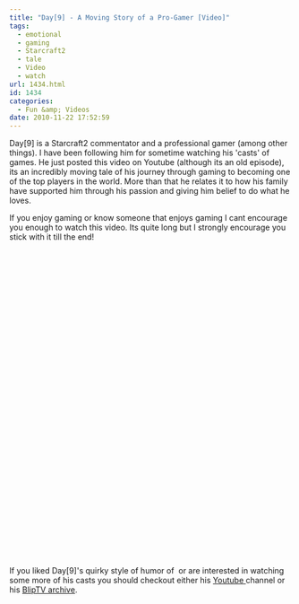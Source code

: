 ```yaml
---
title: "Day[9] - A Moving Story of a Pro-Gamer [Video]"
tags:
  - emotional
  - gaming
  - Starcraft2
  - tale
  - Video
  - watch
url: 1434.html
id: 1434
categories:
  - Fun &amp; Videos
date: 2010-11-22 17:52:59
---
```


Day[9] is a Starcraft2 commentator and a professional gamer (among other things). I have been following him for sometime watching his 'casts' of games. He just posted this video on Youtube (although its an old episode), its an incredibly moving tale of his journey through gaming to becoming one of the top players in the world. More than that he relates it to how his family have supported him through his passion and giving him belief to do what he loves.

<!-- more -->

If you enjoy gaming or know someone that enjoys gaming I cant encourage you enough to watch this video. Its quite long but I strongly encourage you stick with it till the end!

<object classid="clsid:d27cdb6e-ae6d-11cf-96b8-444553540000" width="700" height="550" codebase="https://download.macromedia.com/pub/shockwave/cabs/flash/swflash.cab#version=6,0,40,0"><param name="allowFullScreen" value="true" /><param name="allowscriptaccess" value="always" /><param name="src" value="https://www.youtube.com/v/NJztfsXKcPQ?fs=1&amp;hl=en_GB&amp;rel=0" /><param name="allowfullscreen" value="true" /><embed type="application/x-shockwave-flash" width="700" height="550" src="https://www.youtube.com/v/NJztfsXKcPQ?fs=1&amp;hl=en_GB&amp;rel=0" allowscriptaccess="always" allowfullscreen="true"></embed></object>

If you liked Day[9]'s quirky style of humor of  or are interested in watching some more of his casts you should checkout either his [Youtube ](https://www.youtube.com/user/day9tv)channel or his [BlipTV archive](https://www.youtube.com/user/day9tv).
